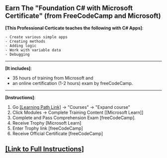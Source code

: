 Earn The "Foundation C# with Microsoft Certificate" (from FreeCodeCamp and Microsoft)
------------

**[This Professional Certicate teaches the following with C# Apps]**:

    - Create various simple apps
    - Creating methods
    - Adding logic
    - Work with variable data
    - Debugging

------------

**[It includes]**:
- 35 hours of training from Microsoft and 
- an online certification (1-2 hours) exam by freeCodeCamp. 

------------

**[Instructions]**:
1. Go [[Learning Path Link]](https://www.freecodecamp.org/learn/foundational-c-sharp-with-microsoft/) -> "Courses" -> "Expand course"
3. Click Modules -> Complete Training Content [[Microsoft Learn]]
4. Complete and Pass Comprehension Exam [freeCodeCamp].
5. Receive Trophy [Microsoft Learn]
6. Enter Trophy link [freeCodeCamp]
7. Receive Official Certificate [freeCodeCamp]

**[[Link to Full Instructions]](https://www.freecodecamp.org/news/free-microsoft-c-sharp-certification/)**  
------------
